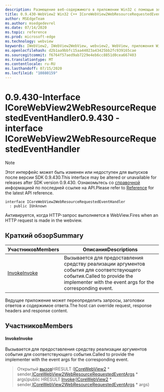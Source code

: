 ```yaml
---
description: Размещение веб-содержимого в приложении Win32 с помощью элемента управления Microsoft Edge WebView2
title: 0.9.430-WebView2 Win32 C++ ICoreWebView2WebResourceRequestedEventHandler
author: MSEdgeTeam
ms.author: msedgedevrel
ms.date: 07/14/2020
ms.topic: reference
ms.prod: microsoft-edge
ms.technology: webview
keywords: IWebView2, IWebView2WebView, webview2, WebView, приложения Win32, Win32, EDGE, ICoreWebView2, ICoreWebView2Host, элемент управления "веб-браузер", HTML Edge
ms.openlocfilehash: d2b1aa9bbfc15aa44023a43425bb2fc939165cae
ms.sourcegitcommit: f6764f57aed9ab7229e4eb6cc8851d0cea667403
ms.translationtype: MT
ms.contentlocale: ru-RU
ms.lasthandoff: 07/15/2020
ms.locfileid: "10880159"
---
```

# <span data-ttu-id="99b43-104">0.9.430-Interface ICoreWebView2WebResourceRequestedEventHandler</span><span class="sxs-lookup"><span data-stu-id="99b43-104">0.9.430 - interface ICoreWebView2WebResourceRequestedEventHandler</span></span> 

> [!NOTE]
> <span data-ttu-id="99b43-105">Этот интерфейс может быть изменен или недоступен для выпусков после версии SDK 0.9.430.</span><span class="sxs-lookup"><span data-stu-id="99b43-105">This interface may be altered or unavailable for releases after SDK version 0.9.430.</span></span> <span data-ttu-id="99b43-106">Ознакомьтесь со [справочной](../../../webview2-api-reference.md) информацией по последней ссылке на API.</span><span class="sxs-lookup"><span data-stu-id="99b43-106">Please refer to [Reference](../../../webview2-api-reference.md) for the latest API reference.</span></span>

```
interface ICoreWebView2WebResourceRequestedEventHandler
  : public IUnknown
```

<span data-ttu-id="99b43-107">Активируется, когда HTTP-запрос выполняется в WebView.</span><span class="sxs-lookup"><span data-stu-id="99b43-107">Fires when an HTTP request is made in the webview.</span></span>

## <span data-ttu-id="99b43-108">Краткий обзор</span><span class="sxs-lookup"><span data-stu-id="99b43-108">Summary</span></span>

 <span data-ttu-id="99b43-109">Участников</span><span class="sxs-lookup"><span data-stu-id="99b43-109">Members</span></span>                        | <span data-ttu-id="99b43-110">Описания</span><span class="sxs-lookup"><span data-stu-id="99b43-110">Descriptions</span></span>
--------------------------------|---------------------------------------------
[<span data-ttu-id="99b43-111">Invoke</span><span class="sxs-lookup"><span data-stu-id="99b43-111">Invoke</span></span>](#invoke) | <span data-ttu-id="99b43-112">Вызывается для предоставления средству реализации аргументов события для соответствующего события.</span><span class="sxs-lookup"><span data-stu-id="99b43-112">Called to provide the implementer with the event args for the corresponding event.</span></span>

<span data-ttu-id="99b43-113">Ведущее приложение может переопределить запросы, заголовки ответов и содержимое ответа.</span><span class="sxs-lookup"><span data-stu-id="99b43-113">The host can override request, response headers and response content.</span></span>

## <span data-ttu-id="99b43-114">Участников</span><span class="sxs-lookup"><span data-stu-id="99b43-114">Members</span></span>

#### <span data-ttu-id="99b43-115">Invoke</span><span class="sxs-lookup"><span data-stu-id="99b43-115">Invoke</span></span> 

<span data-ttu-id="99b43-116">Вызывается для предоставления средству реализации аргументов события для соответствующего события.</span><span class="sxs-lookup"><span data-stu-id="99b43-116">Called to provide the implementer with the event args for the corresponding event.</span></span>

> <span data-ttu-id="99b43-117">Открытый [вызов](#invoke)HRESULT ([ICoreWebView2](ICoreWebView2.md) \* sender,[ICoreWebView2WebResourceRequestedEventArgs](ICoreWebView2WebResourceRequestedEventArgs.md) \* args)</span><span class="sxs-lookup"><span data-stu-id="99b43-117">public HRESULT [Invoke](#invoke)([ICoreWebView2](ICoreWebView2.md) \* sender,[ICoreWebView2WebResourceRequestedEventArgs](ICoreWebView2WebResourceRequestedEventArgs.md) \* args)</span></span>

